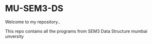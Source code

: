 # MU-SEM3-DS

Welcome to my repository..

This repo contains all the programs from SEM3 Data Structure mumbai unversity 

